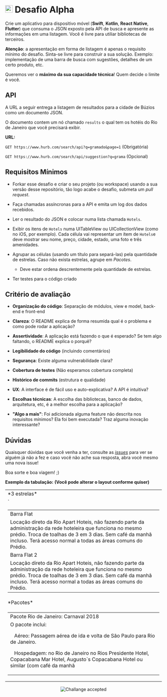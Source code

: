 # <img src="https://avatars1.githubusercontent.com/u/7063040?v=4&s=200.jpg" alt="HU" width="24" /> Desafio Alpha

Crie um aplicativo para dispositivo móvel (**Swift**, **Kotlin**, **React Native**, **Flutter**) que consuma o JSON exposto pela API de busca e apresente as informações em uma listagem. Você é livre para utiliar bibliotecas de terceiros. 

**Atenção**: a apresentação em forma de listagem é apenas o requisito mínimo do desafio. Sinta-se livre para construir a sua solução. Exemplo: implementação de uma barra de busca com sugestões, detalhes de um certo produto, etc. 

Queremos ver o **máximo da sua capacidade técnica**! Quem decide o limite é você.


## API
A URL a seguir entrega a listagem de resultados para a cidade de Búzios como um documento JSON.

O documento contem um nó chamado `results` o qual tem os hotéis do Rio de Janeiro que você precisará exibir.

**URL:**

`GET https://www.hurb.com/search/api?q=gramado&page=1` (Obrigatória)

`GET https://www.hurb.com/search/api/suggestion?q=grama` (Opcional)

## Requisitos Mínimos
- Forkar esse desafio e criar o seu projeto (ou workspace) usando a sua versão desse repositório, tão logo acabe o desafio, submeta um *pull request*.

- Faça chamadas assíncronas para a API e emita um log dos dados recebidos.

- Ler o resultado do JSON e colocar numa lista chamada `Hotels`.

- Exibir os itens de `Hotels` numa UITableView ou UICollectionView (como no iOS, por exemplo). Cada célula vai representar um ítem de `Hotels`e deve mostrar seu nome, preço, cidade, estado, uma foto  e três amenidades.

- Agrupar as células (usando um título para separá-las) pela quantidade de estrelas. Caso não exista estrelas, agrupe em *Pacotes*.
  - Deve estar ordena descrentemente pela quantidade de estrelas.

- Ter testes para o código criado


## Critério de avaliação

- **Organização do código**: Separação de módulos, view e model, back-end e front-end

- **Clareza**: O README explica de forma resumida qual é o problema e como pode rodar a aplicação?

- **Assertividade**: A aplicação está fazendo o que é esperado? Se tem algo faltando, o README explica o porquê?

- **Legibilidade do código** (incluindo comentários)

- **Segurança**: Existe alguma vulnerabilidade clara?

- **Cobertura de testes** (Não esperamos cobertura completa)

- **Histórico de commits** (estrutura e qualidade)

- **UX**: A interface é de fácil uso e auto-explicativa? A API é intuitiva?

- **Escolhas técnicas**: A escolha das bibliotecas, banco de dados, arquitetura, etc, é a melhor escolha para a aplicação?

- **"Algo a mais"**: Foi adicionada alguma feature não descrita nos requisitos mínimos? Ela foi bem executada? Traz alguma inovação interessante?

## Dúvidas

Quaisquer dúvidas que você venha a ter, consulte as [_issues_](https://github.com/HotelUrbano/challenge-alpha/issues) para ver se alguém já não a fez e caso você não ache sua resposta, abra você mesmo uma nova issue!

Boa sorte e boa viagem! ;)

**Exemplo da tabulação:**
**(Você pode alterar o layout conforme quiser)**

<table>
<tr>
<td>*3 estrelas*</td>
</tr>
<tr>
<td>
<table>
<tr><td>Barra Flat</td></tr>
<tr><td>Locação direto da Rio Apart Hoteis, não fazendo parte da administração da rede hoteleira que funciona no mesmo prédio. Troca de toalhas de 3 em 3 dias. Sem café da manhã incluso. Terá acesso normal a todas as áreas comuns do Prédio.</td></tr>
<tr><td>Barra Flat 2</td>`</tr>
<tr><td>Locação direto da Rio Apart Hoteis, não fazendo parte da administração da rede hoteleira que funciona no mesmo prédio. Troca de toalhas de 3 em 3 dias. Sem café da manhã incluso. Terá acesso normal a todas as áreas comuns do Prédio.</td></tr>
</table>
</td>
</tr>
<tr>
<td>*Pacotes*</td>
</tr>
<tr>
<td>
<table>
<tr><td>Pacote Rio de Janeiro: Carnaval 2018</td></tr>
<tr><td>O pacote&nbsp;inclui: &nbsp;

    Aéreo: Passagem aérea de ida e volta de São Paulo para Rio de Janeiro.

    Hospedagem: no Rio de Janeiro no Rios Presidente Hotel, Copacabana Mar Hotel, Augusto`s Copacabana Hotel ou similar (com café da manhã</td></tr>
</table>
</td>
</tr>
</table>


<p align="center">
  <img src="ca.jpg" alt="Challange accepted" />
</p>
